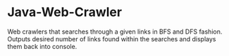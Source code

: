 # Java-Web-Crawler
Web crawlers that searches through a given links in BFS and DFS fashion. Outputs desired number of links found within the searches and displays them back into console. 
